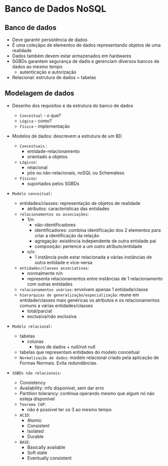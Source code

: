 # Banco de Dados NoSQL

## Banco de dados

- Deve garantir persistência de dados
- É uma coleçãpo de elementos de dados representando objetos de uma realidade
- Dados também devem estar armazenados em hardwares
- SGBDs garantem segurança de dadis e gerenciam diversos bancos de dados ao mesmo tempo
  - autenticação e autorização
- Relacional: estrutura de dados = tabelas

## Modelagem de dados

- Desenho dos requisitos e da estrutura do banco de dados
  - `Conceitual` - o que?
  - `Lógica` - como?
  - `Física` - implementação
- Modelos de dados: descrevem a estrutura de um BD
  - `Conceituais` :
    - entidade-relacionamento
    - orientado a objetos
  - `Lógicos`:
    - relacional
    - pós ou não-relacionais, noSQL ou Schemaless
  - `Físicos`:
    - suportados pelos SGBDs

- `Modelo conceitual`:
  - entidades/classes: representação de objetos de realidade
    - atributos: características das entidades
  - `relacionamentos ou associações`:
    - 1/n:
      - não-identificadores
      - identificadores: combina identificação dos 2 elementos para criar a identificação da relação
      - agregação: existência independente de outra entidade pai
      - composição: pertence a um outro atributo/entidade
    - n/n:
      - 1 instância pode estar relacionada a várias instâncias de outra entidade e vice-versa
  - `entidades/classes associativas`: 
    - normalmente n/n
    - representa relacionamentos entre instâncias de 1 relacionamento com outras entidades
  - `relacionamentos unários`: envolvem apenas 1 entidade/classe
  - `hierarquias de generalização/especialização`: reune em entidade/classes mais genéricas os atributos e os relacionamentos comuns a várias entidades/classes
    - total/parcial
    - exclusiva/não exclusiva

- `Modelo relacional`:
  - tabelas
    - colunas
      - tipos de dados + null/not null
  - tabelas que representam entidades do modelo conceitual
  - `Normalização de dados`: modelo relacional criado pela aplicação de Formas Normais. Evita redundâncias.
  
- `SGBDs não relacionais`:
  - Consistency
  - Availability: info disponível, sem dar erro
  - Partition tolerancy: continua operando mesmo que algum nó não esteja disponível
  - `Teorema CAP`:
    - não é possível ter os 3 ao mesmo tempo
  - `ACID`:
    - Atomic
    - Consistent
    - Isolated
    - Durable
  - `BASE`:
    - Basically available
    - Soft state
    - Eventually consistent